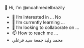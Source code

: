 👋 Hi, I’m @moahmedelbrazily
- 👀 I’m interested in ... No
- 🌱 I’m currently learning ...
- 💞️ I’m looking to collaborate on ...
- 📫 How to reach me ...
- محمد وليد جمعة سيد فرغلي

<!---
moahmedelbrazily/moahmedelbrazily is a ✨ special ✨ repository because its `README.md` (this file) appears on your GitHub profile.
You can click the Preview link to take a look at yoسيد ف
